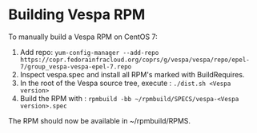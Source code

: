
# Building Vespa RPM

To manually build a Vespa RPM on CentOS 7:

1. Add repo: ```yum-config-manager --add-repo https://copr.fedorainfracloud.org/coprs/g/vespa/vespa/repo/epel-7/group_vespa-vespa-epel-7.repo```
2. Inspect vespa.spec and install all RPM's marked with BuildRequires.
1. In the root of the Vespa source tree, execute : ```./dist.sh <Vespa version>```
1. Build the RPM with : ```rpmbuild -bb ~/rpmbuild/SPECS/vespa-<Vespa version>.spec```

The RPM should now be available in ~/rpmbuild/RPMS.

